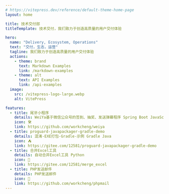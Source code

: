 ```yaml
---
# https://vitepress.dev/reference/default-theme-home-page
layout: home

title: 技术交付部
titleTemplate: 技术交付，我们致力于创造高质量的用户交付体验

hero:
  name: "Delivery, Ecosystem, Operations"
  text: "交付，生态，运营"
  tagline: 我们致力于创造高质量的用户交付体验
  actions:
    - theme: brand
      text: Markdown Examples
      link: /markdown-examples
    - theme: alt
      text: API Examples
      link: /api-examples
  image:
    src: /vitepress-logo-large.webp
    alt: VitePress

features:
  - title: 尾牙小程序
    details: WeiYa基于微信公众号的签到、抽奖、发送弹幕程序 Spring Boot JavaScript
    icon: 🛠️
    link: https://github.com/workcheng/weiya
  - title: proguard-javapackager-gradle-demo
    details: 混淆-EXE打包-Gradle-示例 Gradle Java
    icon: ⛺
    link: https://gitee.com/12581/proguard-javapackager-gradle-demo
  - title: 合并Excel工具
    details: 自动合并Excel工具 Python
    icon: 💝
    link: https://gitee.com/12581/merge_excel
  - title: PHP发送邮件
    details: PHP发送邮件
    icon: 📧
    link: https://github.com/workcheng/phpmail
---
```


